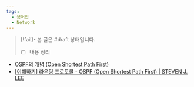 ```yaml
---
tags:
  - 용어집
  - Network
---
```

> [!fail]- 본 글은 #draft 상태입니다.
> - [ ] 내용 정리

- [OSPF의 개념 (Open Shortest Path First)](https://ddongwon.tistory.com/96)
- [[이해하기] 라우팅 프로토콜 - OSPF (Open Shortest Path First) | STEVEN J. LEE](https://www.stevenjlee.net/2020/06/25/%ec%9d%b4%ed%95%b4%ed%95%98%ea%b8%b0-%eb%9d%bc%ec%9a%b0%ed%8c%85-%ed%94%84%eb%a1%9c%ed%86%a0%ec%bd%9c-ospf-open-shortest-path-first/)